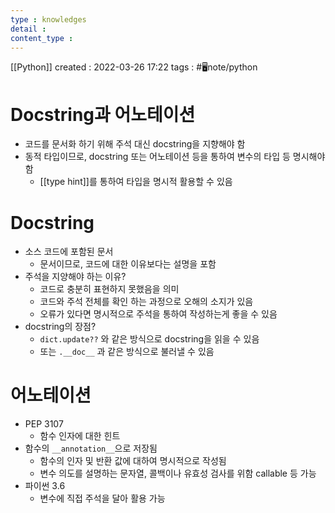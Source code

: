 ```yaml
---
type : knowledges
detail : 
content_type :
---
```


[[Python]]
created : 2022-03-26 17:22
tags : #🖥️note/python  

# Docstring과 어노테이션
- 코드를 문서화 하기 위해 주석 대신 docstring을 지향해야 함
- 동적 타입이므로, docstring 또는 어노테이션 등을 통하여 변수의 타입 등 명시해야 함
	- [[type hint]]를 통하여 타입을 명시적 활용할 수 있음

# Docstring
- 소스 코드에 포함된 문서
	-  문서이므로, 코드에 대한 이유보다는 설명을 포함
- 주석을 지양해야 하는 이유?
	- 코드로 충분히 표현하지 못했음을 의미
	- 코드와 주석 전체를 확인 하는 과정으로 오해의 소지가 있음
	- 오류가 있다면 명시적으로 주석을 통하여 작성하는게 좋을 수 있음
- docstring의 장점?
	- `dict.update??` 와 같은 방식으로 docstring을 읽을 수 있음
	- 또는 `.__doc__` 과 같은 방식으로 불러낼 수 있음

# 어노테이션
- PEP 3107
	- 함수 인자에 대한 힌트
- 함수의 `__annotation__`으로 저장됨
	- 함수의 인자 및 반환 값에 대하여 명시적으로 작성됨
	- 변수 의도를 설명하는 문자열, 콜백이나 유효성 검사를 위함 callable 등 가능
- 파이썬 3.6
	- 변수에 직접 주석을 달아 활용 가능